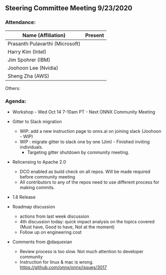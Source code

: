 ## Steering Committee Meeting 9/23/2020

### Attendance:

| Name (Affiliation)              | Present  |
| ------------------------------- | -------- |
| Prasanth Pulavarthi (Microsoft) |       |
| Harry Kim (Intel)               |       |
| Jim Spohrer (IBM)               |       |
| Joohoon Lee (Nvidia)            |       |
| Sheng Zha (AWS)                 |       |

Others: 

### Agenda:

* Workshop - Wed Oct 14 7-10am PT - Next ONNX Community Meeting

* Gitter to Slack migration
    * WIP: add a new instruction page to onnx.ai on joining slack (Joohoon - WIP)
    * WIP : migrate gitter to slack one by one (Jim) - Finished inviting individuals.
        * Targeting gitter shutdown by community meeting.

* Relicensing to Apache 2.0
  * DCO enabled as build check on all repos. Will be made required before community meeting
  * All contributors to any of the repos need to use different process for making commits.
  
* 1.8 Release

* Roadmap discussion
  * actions from last week discussion
  * 4th discussion today: quick impact analysis on the topics covered (Must have, Good to have, Not at the moment)
  * Follow up on engineering cost

* Comments from @daquexian
  * Review process is too slow. Not much attention to developer community
  * Instruction for linux & mac is wrong. https://github.com/onnx/onnx/issues/3017 
